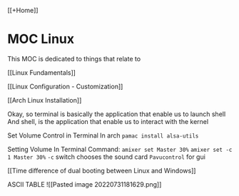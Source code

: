 [[+Home]]

# MOC Linux
This MOC is dedicated to things that relate to


[[Linux Fundamentals]]

[[Linux Configuration - Customization]]

[[Arch Linux Installation]]


Okay, so terminal is basically the application that enable us to launch shell
And shell, is the application that enable us to interact with the kernel

Set Volume Control in Terminal
In arch
`pamac install alsa-utils`


Setting Volume In Terminal
Command: `amixer set Master 30%`
`amixer set -c 1 Master 30%` 
`-c` switch chooses the sound card
`Pavucontrol` for gui

[[Time difference of dual booting between Linux and Windows]]



ASCII TABLE
![[Pasted image 20220731181629.png]]
